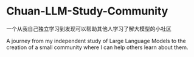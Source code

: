# Chuan-LLM-Study-Community

一个从我自己独立学习到发现可以帮助其他人学习了解大模型的小社区

A journey from my independent study of Large Language Models to the creation of a small community where I can help others learn about them.
